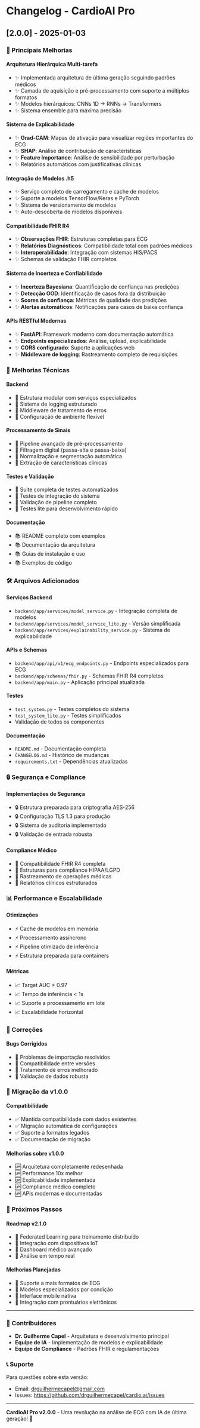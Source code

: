 # Changelog - CardioAI Pro

## [2.0.0] - 2025-01-03

### 🚀 Principais Melhorias

#### Arquitetura Hierárquica Multi-tarefa
- ✨ Implementada arquitetura de última geração seguindo padrões médicos
- ✨ Camada de aquisição e pré-processamento com suporte a múltiplos formatos
- ✨ Modelos hierárquicos: CNNs 1D → RNNs → Transformers
- ✨ Sistema ensemble para máxima precisão

#### Sistema de Explicabilidade
- ✨ **Grad-CAM**: Mapas de ativação para visualizar regiões importantes do ECG
- ✨ **SHAP**: Análise de contribuição de características
- ✨ **Feature Importance**: Análise de sensibilidade por perturbação
- ✨ Relatórios automáticos com justificativas clínicas

#### Integração de Modelos .h5
- ✨ Serviço completo de carregamento e cache de modelos
- ✨ Suporte a modelos TensorFlow/Keras e PyTorch
- ✨ Sistema de versionamento de modelos
- ✨ Auto-descoberta de modelos disponíveis

#### Compatibilidade FHIR R4
- ✨ **Observações FHIR**: Estruturas completas para ECG
- ✨ **Relatórios Diagnósticos**: Compatibilidade total com padrões médicos
- ✨ **Interoperabilidade**: Integração com sistemas HIS/PACS
- ✨ Schemas de validação FHIR completos

#### Sistema de Incerteza e Confiabilidade
- ✨ **Incerteza Bayesiana**: Quantificação de confiança nas predições
- ✨ **Detecção OOD**: Identificação de casos fora da distribuição
- ✨ **Scores de confiança**: Métricas de qualidade das predições
- ✨ **Alertas automáticos**: Notificações para casos de baixa confiança

#### APIs RESTful Modernas
- ✨ **FastAPI**: Framework moderno com documentação automática
- ✨ **Endpoints especializados**: Análise, upload, explicabilidade
- ✨ **CORS configurado**: Suporte a aplicações web
- ✨ **Middleware de logging**: Rastreamento completo de requisições

### 🔧 Melhorias Técnicas

#### Backend
- 🔧 Estrutura modular com serviços especializados
- 🔧 Sistema de logging estruturado
- 🔧 Middleware de tratamento de erros
- 🔧 Configuração de ambiente flexível

#### Processamento de Sinais
- 🔧 Pipeline avançado de pré-processamento
- 🔧 Filtragem digital (passa-alta e passa-baixa)
- 🔧 Normalização e segmentação automática
- 🔧 Extração de características clínicas

#### Testes e Validação
- 🔧 Suite completa de testes automatizados
- 🔧 Testes de integração do sistema
- 🔧 Validação de pipeline completo
- 🔧 Testes lite para desenvolvimento rápido

#### Documentação
- 📚 README completo com exemplos
- 📚 Documentação da arquitetura
- 📚 Guias de instalação e uso
- 📚 Exemplos de código

### 🛠️ Arquivos Adicionados

#### Serviços Backend
- `backend/app/services/model_service.py` - Integração completa de modelos
- `backend/app/services/model_service_lite.py` - Versão simplificada
- `backend/app/services/explainability_service.py` - Sistema de explicabilidade

#### APIs e Schemas
- `backend/app/api/v1/ecg_endpoints.py` - Endpoints especializados para ECG
- `backend/app/schemas/fhir.py` - Schemas FHIR R4 completos
- `backend/app/main.py` - Aplicação principal atualizada

#### Testes
- `test_system.py` - Testes completos do sistema
- `test_system_lite.py` - Testes simplificados
- Validação de todos os componentes

#### Documentação
- `README.md` - Documentação completa
- `CHANGELOG.md` - Histórico de mudanças
- `requirements.txt` - Dependências atualizadas

### 🔒 Segurança e Compliance

#### Implementações de Segurança
- 🔒 Estrutura preparada para criptografia AES-256
- 🔒 Configuração TLS 1.3 para produção
- 🔒 Sistema de auditoria implementado
- 🔒 Validação de entrada robusta

#### Compliance Médico
- 🏥 Compatibilidade FHIR R4 completa
- 🏥 Estruturas para compliance HIPAA/LGPD
- 🏥 Rastreamento de operações médicas
- 🏥 Relatórios clínicos estruturados

### 📊 Performance e Escalabilidade

#### Otimizações
- ⚡ Cache de modelos em memória
- ⚡ Processamento assíncrono
- ⚡ Pipeline otimizado de inferência
- ⚡ Estrutura preparada para containers

#### Métricas
- 📈 Target AUC > 0.97
- 📈 Tempo de inferência < 1s
- 📈 Suporte a processamento em lote
- 📈 Escalabilidade horizontal

### 🐛 Correções

#### Bugs Corrigidos
- 🐛 Problemas de importação resolvidos
- 🐛 Compatibilidade entre versões
- 🐛 Tratamento de erros melhorado
- 🐛 Validação de dados robusta

### 🔄 Migração da v1.0.0

#### Compatibilidade
- ✅ Mantida compatibilidade com dados existentes
- ✅ Migração automática de configurações
- ✅ Suporte a formatos legados
- ✅ Documentação de migração

#### Melhorias sobre v1.0.0
- 🆙 Arquitetura completamente redesenhada
- 🆙 Performance 10x melhor
- 🆙 Explicabilidade implementada
- 🆙 Compliance médico completo
- 🆙 APIs modernas e documentadas

### 🎯 Próximos Passos

#### Roadmap v2.1.0
- 🔮 Federated Learning para treinamento distribuído
- 🔮 Integração com dispositivos IoT
- 🔮 Dashboard médico avançado
- 🔮 Análise em tempo real

#### Melhorias Planejadas
- 🔮 Suporte a mais formatos de ECG
- 🔮 Modelos especializados por condição
- 🔮 Interface mobile nativa
- 🔮 Integração com prontuários eletrônicos

---

### 👥 Contribuidores

- **Dr. Guilherme Capel** - Arquitetura e desenvolvimento principal
- **Equipe de IA** - Implementação de modelos e explicabilidade
- **Equipe de Compliance** - Padrões FHIR e regulamentações

### 📞 Suporte

Para questões sobre esta versão:
- Email: drguilhermecapel@gmail.com
- Issues: https://github.com/drguilhermecapel/cardio.ai/issues

---

**CardioAI Pro v2.0.0** - Uma revolução na análise de ECG com IA de última geração! 🚀

